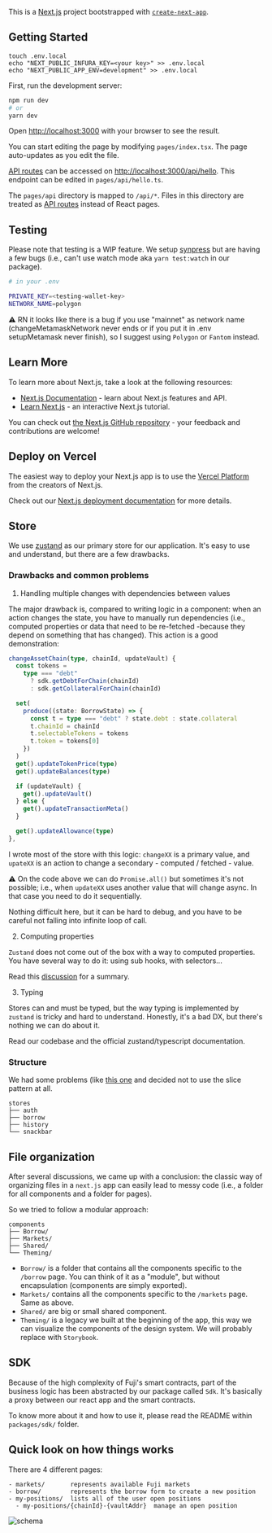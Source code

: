 This is a [Next.js](https://nextjs.org/) project bootstrapped with [`create-next-app`](https://github.com/vercel/next.js/tree/canary/packages/create-next-app).

## Getting Started

```
touch .env.local
echo "NEXT_PUBLIC_INFURA_KEY=<your key>" >> .env.local
echo "NEXT_PUBLIC_APP_ENV=development" >> .env.local
```

First, run the development server:

```bash
npm run dev
# or
yarn dev
```

Open [http://localhost:3000](http://localhost:3000) with your browser to see the result.

You can start editing the page by modifying `pages/index.tsx`. The page auto-updates as you edit the file.

[API routes](https://nextjs.org/docs/api-routes/introduction) can be accessed on [http://localhost:3000/api/hello](http://localhost:3000/api/hello). This endpoint can be edited in `pages/api/hello.ts`.

The `pages/api` directory is mapped to `/api/*`. Files in this directory are treated as [API routes](https://nextjs.org/docs/api-routes/introduction) instead of React pages.

## Testing

Please note that testing is a WIP feature. We setup [synpress](https://github.com/synthetixio/synpress) but are having a few bugs (i.e., can't use watch mode aka `yarn test:watch` in our package).

```bash
# in your .env

PRIVATE_KEY=<testing-wallet-key>
NETWORK_NAME=polygon
```

⚠️ RN it looks like there is a bug if you use "mainnet" as network name (changeMetamaskNetwork never ends or if you put it in .env setupMetamask never finish), so I suggest using `Polygon` or `Fantom` instead.

## Learn More

To learn more about Next.js, take a look at the following resources:

- [Next.js Documentation](https://nextjs.org/docs) - learn about Next.js features and API.
- [Learn Next.js](https://nextjs.org/learn) - an interactive Next.js tutorial.

You can check out [the Next.js GitHub repository](https://github.com/vercel/next.js/) - your feedback and contributions are welcome!

## Deploy on Vercel

The easiest way to deploy your Next.js app is to use the [Vercel Platform](https://vercel.com/new?utm_medium=default-template&filter=next.js&utm_source=create-next-app&utm_campaign=create-next-app-readme) from the creators of Next.js.

Check out our [Next.js deployment documentation](https://nextjs.org/docs/deployment) for more details.

## Store

We use [zustand](https://github.com/pmndrs/zustand) as our primary store for our application. It's easy to use and understand, but there are a few drawbacks.

### Drawbacks and common problems

1. Handling multiple changes with dependencies between values

The major drawback is, compared to writing logic in a component: when an action changes the state, you have to manually run dependencies (i.e., computed properties or data that need to be re-fetched -because they depend on something that has changed). This action is a good demonstration:

```ts
changeAssetChain(type, chainId, updateVault) {
  const tokens =
    type === "debt"
      ? sdk.getDebtForChain(chainId)
      : sdk.getCollateralForChain(chainId)

  set(
    produce((state: BorrowState) => {
      const t = type === "debt" ? state.debt : state.collateral
      t.chainId = chainId
      t.selectableTokens = tokens
      t.token = tokens[0]
    })
  )
  get().updateTokenPrice(type)
  get().updateBalances(type)

  if (updateVault) {
    get().updateVault()
  } else {
    get().updateTransactionMeta()
  }

  get().updateAllowance(type)
},
```

I wrote most of the store with this logic: `changeXX` is a primary value, and `upateXX` is an action to change a secondary - computed / fetched - value.

⚠️ On the code above we can do `Promise.all()` but sometimes it's not possible; i.e., when `updateXX` uses another value that will change async. In that case you need to do it sequentially.

Nothing difficult here, but it can be hard to debug, and you have to be careful not falling into infinite loop of call.

2. Computing properties

`Zustand` does not come out of the box with a way to computed properties. You have several way to do it: using sub hooks, with selectors...

Read this [discussion](https://github.com/pmndrs/zustand/discussions/1384#discussion-4499797) for a summary.

3. Typing

Stores can and must be typed, but the way typing is implemented by `zustand` is tricky and hard to understand. Honestly, it's a bad DX, but there's nothing we can do about it.

Read our codebase and the official zustand/typescript documentation.

### Structure

We had some problems (like [this one](https://github.com/pmndrs/zustand/discussions/1409) and decided not to use the slice pattern at all.

```
stores
├── auth
├── borrow
├── history
└── snackbar
```

## File organization

After several discussions, we came up with a conclusion: the classic way of organizing files in a `next.js` app can easily lead to messy code (i.e., a folder for all components and a folder for pages).

So we tried to follow a modular approach:

```
components
├── Borrow/
├── Markets/
├── Shared/
└── Theming/
```

- `Borrow/` is a folder that contains all the components specific to the `/borrow` page. You can think of it as a "module", but without encapsulation (components are simply exported).
- `Markets/` contains all the components specific to the `/markets` page. Same as above.
- `Shared/` are big or small shared component.
- `Theming/` is a legacy we built at the beginning of the app, this way we can visualize the components of the design system. We will probably replace with `Storybook`.

## SDK

Because of the high complexity of Fuji's smart contracts, part of the business logic has been abstracted by our package called `Sdk`. It's basically a proxy between our react app and the smart contracts.

To know more about it and how to use it, please read the README within `packages/sdk/` folder.

## Quick look on how things works

There are 4 different pages:

```
- markets/       represents available Fuji markets
- borrow/        represents the borrow form to create a new position
- my-positions/  lists all of the user open positions
  - my-positions/{chainId}-{vaultAddr}  manage an open position
```

![schema](./drawio.svg)
